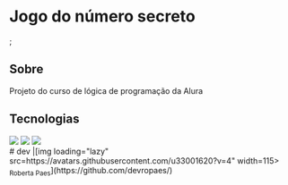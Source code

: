 <h1>Jogo do número secreto </h1>;

<h2> Sobre</h2>
<a>Projeto do curso de lógica de programação da Alura</a>

## Tecnologias
<div>
  <img src="https://imag.shields.io/badge/HTML-239120?style-for-the-badge&logo-html5&logoColor=white">
  <img src="https://imag.shields.io/badge/CSS-239120?style-for-the-badge&logo-css3&logoColor=white">
  <img src="https://imag.shields.io/badge/JavaScript-F7DF1E?style-for-the-badge&logo-javascript&logoColor=black">
    
</div>
# dev
|[img loading="lazy" src=https://avatars.githubusercontent.com/u33001620?v=4" width=115><br><sub>Roberta Paes</sub>](https://github.com/devropaes/)
  
</div>
